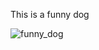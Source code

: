 This is a funny dog


![funny_dog](https://media.tenor.com/_l_5p1vtSE0AAAAM/chiens-funnyanimals.gif)
